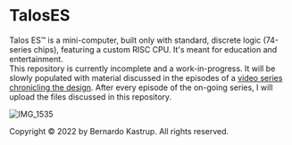 # TalosES
Talos ES™ is a mini-computer, built only with standard, discrete logic (74-series chips), featuring a custom RISC CPU. It's meant for education and entertainment.<br>
This repository is currently incomplete and a work-in-progress. It will be slowly populated with material discussed in the episodes of a <a href="https://www.youtube.com/watch?v=509XYuB6xsw&list=PLDf2uklC__d0CCgEDWJ5CoJgBmkGZ0vGv&ab_channel=TheByteAttic">video series chronicling the design</a>. After every episode of the on-going series, I will upload the files discussed in this repository.<br>
<p>
  
![IMG_1535](https://user-images.githubusercontent.com/69539226/185769702-99430ba9-5632-4dc7-8d4e-82e9af30b109.jpeg)

<p>
Copyright © 2022 by Bernardo Kastrup. All rights reserved.
